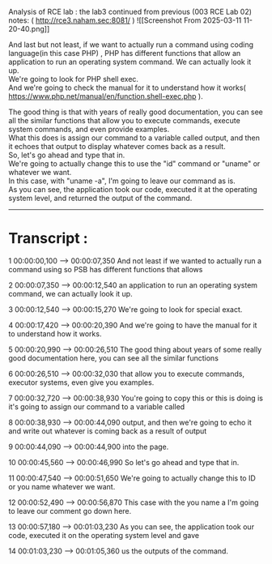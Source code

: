Analysis of RCE lab :  the lab3 continued from previous (003 RCE Lab 02) notes: 
( http://rce3.naham.sec:8081/ )
![[Screenshot From 2025-03-11 11-20-40.png]]


And last but not least, if we want to actually run a command using coding language(in this case PHP) , PHP has different functions that allow an application to run an operating system command. We can actually look it up.  
We're going to look for PHP shell exec.  
And we're going to check the manual for it to understand how it works( https://www.php.net/manual/en/function.shell-exec.php ). 

The good thing is that with years of really good documentation, you can see all the similar functions that allow you to execute commands, execute system commands, and even provide examples.  
What this does is assign our command to a variable called output, and then it echoes that output to display whatever comes back as a result.  
So, let's go ahead and type that in.  
We're going to actually change this to use the "id" command or "uname" or whatever we want.  
In this case, with "uname -a", I'm going to leave our command as is.  
As you can see, the application took our code, executed it at the operating system level, and returned the output of the command.



---

# Transcript :
1
00:00:00,100 --> 00:00:07,350
And not least if we wanted to actually run a command using so PSB has different functions that allows

2
00:00:07,350 --> 00:00:12,540
an application to run an operating system command, we can actually look it up.

3
00:00:12,540 --> 00:00:15,270
We're going to look for special exact.

4
00:00:17,420 --> 00:00:20,390
And we're going to have the manual for it to understand how it works.

5
00:00:20,990 --> 00:00:26,510
The good thing about years of some really good documentation here, you can see all the similar functions

6
00:00:26,510 --> 00:00:32,030
that allow you to execute commands, executor systems, even give you examples.

7
00:00:32,720 --> 00:00:38,930
You're going to copy this or this is doing is it's going to assign our command to a variable called

8
00:00:38,930 --> 00:00:44,090
output, and then we're going to echo it and write out whatever is coming back as a result of output

9
00:00:44,090 --> 00:00:44,900
into the page.

10
00:00:45,560 --> 00:00:46,990
So let's go ahead and type that in.

11
00:00:47,540 --> 00:00:51,650
We're going to actually change this to ID or you name whatever we want.

12
00:00:52,490 --> 00:00:56,870
This case with the you name a I'm going to leave our comment go down here.

13
00:00:57,180 --> 00:01:03,230
As you can see, the application took our code, executed it on the operating system level and gave

14
00:01:03,230 --> 00:01:05,360
us the outputs of the command.